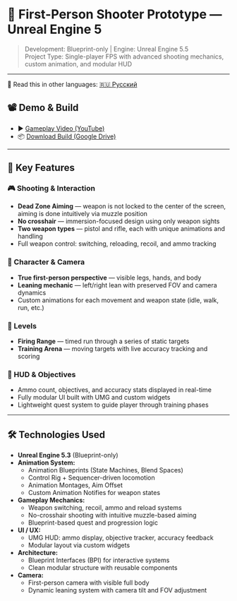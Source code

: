 # 🎯 First-Person Shooter Prototype — Unreal Engine 5

> Development: Blueprint-only | Engine: Unreal Engine 5.5  
> Project Type: Single-player FPS with advanced shooting mechanics, custom animation, and modular HUD

---

📖 Read this in other languages: [🇷🇺 Русский](README_ru.md)
## 📽️ Demo & Build

- ▶️ [Gameplay Video (YouTube)]()
- 📦 [Download Build (Google Drive)]()

---

## 🚀 Key Features

### 🎮 Shooting & Interaction
- **Dead Zone Aiming** — weapon is not locked to the center of the screen, aiming is done intuitively via muzzle position
- **No crosshair** — immersion-focused design using only weapon sights
- **Two weapon types** — pistol and rifle, each with unique animations and handling
- Full weapon control: switching, reloading, recoil, and ammo tracking

### 🧍 Character & Camera
- **True first-person perspective** — visible legs, hands, and body
- **Leaning mechanic** — left/right lean with preserved FOV and camera dynamics
- Custom animations for each movement and weapon state (idle, walk, run, etc.)

### 🎯 Levels
- **Firing Range** — timed run through a series of static targets
- **Training Arena** — moving targets with live accuracy tracking and scoring

### 🧩 HUD & Objectives
- Ammo count, objectives, and accuracy stats displayed in real-time
- Fully modular UI built with UMG and custom widgets
- Lightweight quest system to guide player through training phases

---

## 🛠️ Technologies Used

- **Unreal Engine 5.3** (Blueprint-only)
- **Animation System:**
  - Animation Blueprints (State Machines, Blend Spaces)
  - Control Rig + Sequencer-driven locomotion
  - Animation Montages, Aim Offset
  - Custom Animation Notifies for weapon states
- **Gameplay Mechanics:**
  - Weapon switching, recoil, ammo and reload systems
  - No-crosshair shooting with intuitive muzzle-based aiming
  - Blueprint-based quest and progression logic
- **UI / UX:**
  - UMG HUD: ammo display, objective tracker, accuracy feedback
  - Modular layout via custom widgets
- **Architecture:**
  - Blueprint Interfaces (BPI) for interactive systems
  - Clean modular structure with reusable components
- **Camera:**
  - First-person camera with visible full body
  - Dynamic leaning system with camera tilt and FOV adjustment
